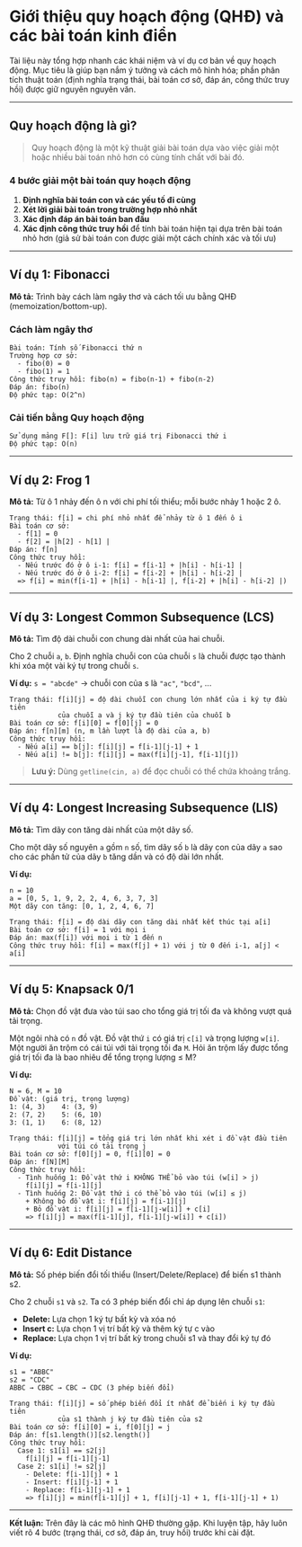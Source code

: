# Giới thiệu quy hoạch động (QHĐ) và các bài toán kinh điển

Tài liệu này tổng hợp nhanh các khái niệm và ví dụ cơ bản về quy hoạch động. Mục tiêu là giúp bạn nắm ý tưởng và cách mô hình hóa; phần phân tích thuật toán (định nghĩa trạng thái, bài toán cơ sở, đáp án, công thức truy hồi) được giữ nguyên nguyên văn.

---

## Quy hoạch động là gì?

> Quy hoạch động là một kỹ thuật giải bài toán dựa vào việc giải một hoặc nhiều bài toán nhỏ hơn có cùng tính chất với bài đó.

### 4 bước giải một bài toán quy hoạch động

1. **Định nghĩa bài toán con và các yếu tố đi cùng**
2. **Xét lời giải bài toán trong trường hợp nhỏ nhất**
3. **Xác định đáp án bài toán ban đầu**
4. **Xác định công thức truy hồi** để tính bài toán hiện tại dựa trên bài toán nhỏ hơn (giả sử bài toán con được giải một cách chính xác và tối ưu)

---

## Ví dụ 1: Fibonacci

**Mô tả:** Trình bày cách làm ngây thơ và cách tối ưu bằng QHĐ (memoization/bottom-up).

### Cách làm ngây thơ

```plaintext
Bài toán: Tính số Fibonacci thứ n
Trường hợp cơ sở:
  - fibo(0) = 0
  - fibo(1) = 1
Công thức truy hồi: fibo(n) = fibo(n-1) + fibo(n-2)
Đáp án: fibo(n)
Độ phức tạp: O(2^n)
```

### Cải tiến bằng Quy hoạch động

```plaintext
Sử dụng mảng F[]: F[i] lưu trữ giá trị Fibonacci thứ i
Độ phức tạp: O(n)
```

---

## Ví dụ 2: Frog 1

**Mô tả:** Từ ô 1 nhảy đến ô n với chi phí tối thiểu; mỗi bước nhảy 1 hoặc 2 ô.

```plaintext
Trạng thái: f[i] = chi phí nhỏ nhất để nhảy từ ô 1 đến ô i
Bài toán cơ sở: 
  - f[1] = 0
  - f[2] = |h[2] - h[1] |
Đáp án: f[n]
Công thức truy hồi:
  - Nếu trước đó ở ô i-1: f[i] = f[i-1] + |h[i] - h[i-1] |
  - Nếu trước đó ở ô i-2: f[i] = f[i-2] + |h[i] - h[i-2] |
  => f[i] = min(f[i-1] + |h[i] - h[i-1] |, f[i-2] + |h[i] - h[i-2] |)
```

---

## Ví dụ 3: Longest Common Subsequence (LCS)

**Mô tả:** Tìm độ dài chuỗi con chung dài nhất của hai chuỗi.

Cho 2 chuỗi `a`, `b`. Định nghĩa chuỗi con của chuỗi `s` là chuỗi được tạo thành khi xóa một vài ký tự trong chuỗi `s`.

**Ví dụ:** `s = "abcde"` → chuỗi con của s là `"ac"`, `"bcd"`, ...

```plaintext
Trạng thái: f[i][j] = độ dài chuỗi con chung lớn nhất của i ký tự đầu tiên 
            của chuỗi a và j ký tự đầu tiên của chuỗi b
Bài toán cơ sở: f[i][0] = f[0][j] = 0
Đáp án: f[n][m] (n, m lần lượt là độ dài của a, b)
Công thức truy hồi:
  - Nếu a[i] == b[j]: f[i][j] = f[i-1][j-1] + 1
  - Nếu a[i] != b[j]: f[i][j] = max(f[i][j-1], f[i-1][j])
```

> **Lưu ý:** Dùng `getline(cin, a)` để đọc chuỗi có thể chứa khoảng trắng.

---

## Ví dụ 4: Longest Increasing Subsequence (LIS)

**Mô tả:** Tìm dãy con tăng dài nhất của một dãy số.

Cho một dãy số nguyên `a` gồm `n` số, tìm dãy số `b` là dãy con của dãy `a` sao cho các phần tử của dãy `b` tăng dần và có độ dài lớn nhất.

**Ví dụ:**
```plaintext
n = 10
a = [0, 5, 1, 9, 2, 2, 4, 6, 3, 7, 3]
Một dãy con tăng: [0, 1, 2, 4, 6, 7]
```

```plaintext
Trạng thái: f[i] = độ dài dãy con tăng dài nhất kết thúc tại a[i]
Bài toán cơ sở: f[i] = 1 với mọi i
Đáp án: max(f[i]) với mọi i từ 1 đến n
Công thức truy hồi: f[i] = max(f[j] + 1) với j từ 0 đến i-1, a[j] < a[i]
```

---

## Ví dụ 5: Knapsack 0/1

**Mô tả:** Chọn đồ vật đưa vào túi sao cho tổng giá trị tối đa và không vượt quá tải trọng.

Một ngôi nhà có `n` đồ vật. Đồ vật thứ `i` có giá trị `c[i]` và trọng lượng `w[i]`. Một người ăn trộm có cái túi với tải trọng tối đa `M`. Hỏi ăn trộm lấy được tổng giá trị tối đa là bao nhiêu để tổng trọng lượng ≤ M?

**Ví dụ:**
```plaintext
N = 6, M = 10
Đồ vật: (giá trị, trọng lượng)
1: (4, 3)    4: (3, 9)
2: (7, 2)    5: (6, 10)
3: (1, 1)    6: (8, 12)
```

```plaintext
Trạng thái: f[i][j] = tổng giá trị lớn nhất khi xét i đồ vật đầu tiên 
            với túi có tải trọng j
Bài toán cơ sở: f[0][j] = 0, f[i][0] = 0
Đáp án: f[N][M]
Công thức truy hồi:
  - Tình huống 1: Đồ vật thứ i KHÔNG THỂ bỏ vào túi (w[i] > j)
    f[i][j] = f[i-1][j]
  - Tình huống 2: Đồ vật thứ i có thể bỏ vào túi (w[i] ≤ j)
    + Không bỏ đồ vật i: f[i][j] = f[i-1][j]
    + Bỏ đồ vật i: f[i][j] = f[i-1][j-w[i]] + c[i]
    => f[i][j] = max(f[i-1][j], f[i-1][j-w[i]] + c[i])
```

---

## Ví dụ 6: Edit Distance

**Mô tả:** Số phép biến đổi tối thiểu (Insert/Delete/Replace) để biến s1 thành s2.

Cho 2 chuỗi `s1` và `s2`. Ta có 3 phép biến đổi chỉ áp dụng lên chuỗi `s1`:

- **Delete:** Lựa chọn 1 ký tự bất kỳ và xóa nó
- **Insert c:** Lựa chọn 1 vị trí bất kỳ và thêm ký tự c vào
- **Replace:** Lựa chọn 1 vị trí bất kỳ trong chuỗi s1 và thay đổi ký tự đó

**Ví dụ:**
```plaintext
s1 = "ABBC"
s2 = "CDC"
ABBC → CBBC → CBC → CDC (3 phép biến đổi)
```

```plaintext
Trạng thái: f[i][j] = số phép biến đổi ít nhất để biến i ký tự đầu tiên 
            của s1 thành j ký tự đầu tiên của s2
Bài toán cơ sở: f[i][0] = i, f[0][j] = j
Đáp án: f[s1.length()][s2.length()]
Công thức truy hồi:
  Case 1: s1[i] == s2[j]
    f[i][j] = f[i-1][j-1]
  Case 2: s1[i] != s2[j]
    - Delete: f[i-1][j] + 1
    - Insert: f[i][j-1] + 1  
    - Replace: f[i-1][j-1] + 1
    => f[i][j] = min(f[i-1][j] + 1, f[i][j-1] + 1, f[i-1][j-1] + 1)
```

---

**Kết luận:** Trên đây là các mô hình QHĐ thường gặp. Khi luyện tập, hãy luôn viết rõ 4 bước (trạng thái, cơ sở, đáp án, truy hồi) trước khi cài đặt.